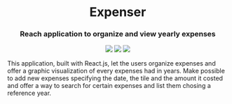 <h1 align="center"> Expenser </h1>
<h3 align="center"> Reach application to organize and view yearly expenses </h3>
<p align="center">
  <img src="https://img.shields.io/badge/React-20232A?style=for-the-badge&logo=react&logoColor=61DAFB" />
  <img src="https://img.shields.io/badge/JavaScript-323330?style=for-the-badge&logo=javascript&logoColor=F7DF1E" />
  <img src="https://img.shields.io/badge/Visual_Studio_Code-0078D4?style=for-the-badge&logo=visual%20studio%20code&logoColor=white" />
</p>

<p> This application, built with React.js, let the users organize expenses and offer a graphic visualization of every expenses had in years. Make possible 
  to add new expenses specifying the date, the tile and the amount it costed and offer a way to search for certain expenses and list them chosing a reference year.</p>
